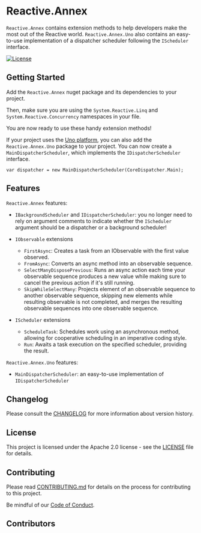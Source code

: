 ﻿# Reactive.Annex

`Reactive.Annex` contains extension methods to help developers make the most out of the Reactive world.
`Reactive.Annex.Uno` also contains an easy-to-use implementation of a dispatcher scheduler following the `IScheduler` interface.

[![License](https://img.shields.io/badge/License-Apache%202.0-blue.svg)](LICENSE)

## Getting Started

Add the `Reactive.Annex` nuget package and its dependencies to your project.

Then, make sure you are using the `System.Reactive.Linq` and `System.Reactive.Concurrency` namespaces in your file.

You are now ready to use these handy extension methods!

If your project uses the [Uno platform](https://platform.uno/), you can also add the `Reactive.Annex.Uno` package to your project. You can now create a `MainDispatcherScheduler`, which implements the `IDispatcherScheduler` interface.

```
var dispatcher = new MainDispatcherScheduler(CoreDispatcher.Main);
```

## Features

`Reactive.Annex` features:

* `IBackgroundScheduler` and `IDispatcherScheduler`: you no longer need to rely on argument comments to indicate whether the `IScheduler` argument should be a dispatcher or a background scheduler!

* `IObservable` extensions
    - `FirstAsync`: Creates a task from an IObservable with the first value observed.
    - `FromAsync`: Converts an async method into an observable sequence.
	- `SelectManyDisposePrevious`: Runs an async action each time your observable sequence produces a new value while making sure to cancel the previous action if it's still running.
    - `SkipWhileSelectMany`: Projects element of an observable sequence to another observable sequence, skipping new elements while resulting observable is not completed, and merges the resulting observable sequences into one observable sequence.

* `IScheduler` extensions
    - `ScheduleTask`: Schedules work using an asynchronous method, allowing for cooperative scheduling in an imperative coding style.
    - `Run`: Awaits a task execution on the specified scheduler, providing the result.

`Reactive.Annex.Uno` features:

* `MainDispatcherScheduler`: an easy-to-use implementation of `IDispatcherScheduler`

## Changelog

Please consult the [CHANGELOG](CHANGELOG.md) for more information about version
history.

## License

This project is licensed under the Apache 2.0 license - see the
[LICENSE](LICENSE) file for details.

## Contributing

Please read [CONTRIBUTING.md](CONTRIBUTING.md) for details on the process for
contributing to this project.

Be mindful of our [Code of Conduct](CODE_OF_CONDUCT.md).

## Contributors

<!-- ALL-CONTRIBUTORS-LIST:START - Do not remove or modify this section -->
<!-- ALL-CONTRIBUTORS-LIST:END -->
